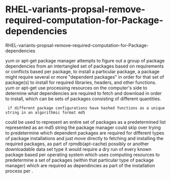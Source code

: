 # RHEL-variants-propsal-remove-required-computation-for-Package-dependencies
RHEL-variants-propsal-remove-required-computation-for-Package-dependencies



 yum or apt-get package manager attempts to figure out a group of package dependencies from an intertangled 
set of packages based on requirements or conflicts based per package, to install a particular package, a package 
might require several or more "dependent packages" in order for that set of package(s) to install for required 
libraries, headers, and other functions.
     yum or apt-get use processing resources on the computer's side to determine what dependencies are 
required to fetch and download in order to install, which can be sets of packages consisting of different quantities. 

     if different package configurations have hashed functions as a unique string in an algorithmic format md5 
could be used to represent an entire set of packages as a predetermined list represented as an md5 string
the package manager could skip over trying to predetermine which dependent packages are required for different
types of package installations and just move directly to fetching and installing the required packages, 
as part of rpmdb(apt-cache) possibly or another downloadable data set type
    it would require a dry run of every known package based per operating system which uses computing resources to
predetermine a set of packages (within that particular type of package manager) which are required as dependincies 
as part of the installation process per .
